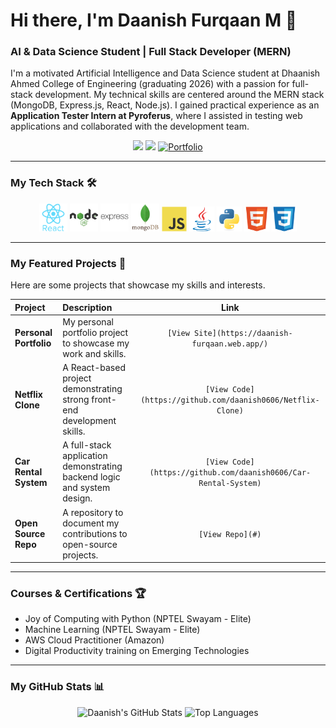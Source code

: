 # Hi there, I'm Daanish Furqaan M 👋

### AI & Data Science Student | Full Stack Developer (MERN)

I'm a motivated Artificial Intelligence and Data Science student at Dhaanish Ahmed College of Engineering (graduating 2026) with a passion for full-stack development. My technical skills are centered around the MERN stack (MongoDB, Express.js, React, Node.js). I gained practical experience as an **Application Tester Intern at Pyroferus**, where I assisted in testing web applications and collaborated with the development team.

<p align="center">
  <a href="https://www.linkedin.com/in/daanishfurqaan" target="_blank"><img src="https://img.shields.io/badge/LinkedIn-0A66C2?style=for-the-badge&logo=linkedin&logoColor=white" /></a>
  <a href="mailto:daanishfurqaan93@gmail.com"><img src="https://img.shields.io/badge/Email-D14836?style=for-the-badge&logo=gmail&logoColor=white" /></a>
  <a href="https://daanish-furqaan.web.app/" target="_blank"><img src="https://img.shields.io/badge/Portfolio-333333?style=for-the-badge&logo=react&logoColor=61DAFB" alt="Portfolio"/></a>
</p>

---

### **My Tech Stack 🛠️**

<p align="center">
  <img src="https://raw.githubusercontent.com/devicons/devicon/master/icons/react/react-original-wordmark.svg" alt="react" width="45" height="45"/>
  <img src="https://raw.githubusercontent.com/devicons/devicon/master/icons/nodejs/nodejs-original-wordmark.svg" alt="nodejs" width="45" height="45"/>
  <img src="https://raw.githubusercontent.com/devicons/devicon/master/icons/express/express-original-wordmark.svg" alt="express" width="45" height="45"/>
  <img src="https://raw.githubusercontent.com/devicons/devicon/master/icons/mongodb/mongodb-original-wordmark.svg" alt="mongodb" width="45" height="45"/>
  <img src="https://raw.githubusercontent.com/devicons/devicon/master/icons/javascript/javascript-original.svg" alt="javascript" width="40" height="40"/>
  <img src="https://raw.githubusercontent.com/devicons/devicon/master/icons/java/java-original.svg" alt="java" width="40" height="40"/>
  <img src="https://raw.githubusercontent.com/devicons/devicon/master/icons/python/python-original.svg" alt="python" width="40" height="40"/>
  <img src="https://raw.githubusercontent.com/devicons/devicon/master/icons/html5/html5-original.svg" alt="html5" width="40" height="40"/>
  <img src="https://raw.githubusercontent.com/devicons/devicon/master/icons/css3/css3-original.svg" alt="css3" width="40" height="40"/>
</p>

---

### **My Featured Projects 🚀**

Here are some projects that showcase my skills and interests.

| Project | Description | Link |
| :--- | :--- | :---: |
| **Personal Portfolio** | My personal portfolio project to showcase my work and skills. | `[View Site](https://daanish-furqaan.web.app/)` |
| **Netflix Clone** | A React-based project demonstrating strong front-end development skills. | `[View Code](https://github.com/daanish0606/Netflix-Clone)` |
| **Car Rental System** | A full-stack application demonstrating backend logic and system design. | `[View Code](https://github.com/daanish0606/Car-Rental-System)` |
| **Open Source Repo**| A repository to document my contributions to open-source projects. | `[View Repo](#)` |


---

### **Courses & Certifications 🏆**
- Joy of Computing with Python (NPTEL Swayam - Elite)
- Machine Learning (NPTEL Swayam - Elite)
- AWS Cloud Practitioner (Amazon)
- Digital Productivity training on Emerging Technologies

---

### **My GitHub Stats 📊**

<p align="center">
  <img src="https://github-readme-stats.vercel.app/api?username=daanish0606&show_icons=true&theme=tokyonight&rank_icon=github" alt="Daanish's GitHub Stats" />
  <img src="https://github-readme-stats.vercel.app/api/top-langs/?username=daanish0606&layout=compact&theme=tokyonight" alt="Top Languages" />
</p>
